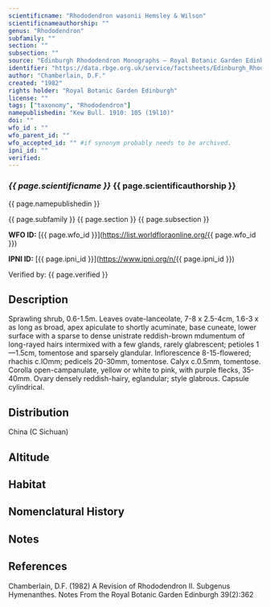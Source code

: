 ```yaml
---
scientificname: "Rhododendron wasonii Hemsley & Wilson"
scientificnameauthorship: ""
genus: "Rhododendron"
subfamily: ""
section: ""
subsection: ""
source: "Edinburgh Rhododendron Monographs – Royal Botanic Garden Edinburgh"
identifier: "https://data.rbge.org.uk/service/factsheets/Edinburgh_Rhododendron_Monographs.xhtml"
author: "Chamberlain, D.F."
created: "1982"
rights holder: "Royal Botanic Garden Edinburgh"
license: ""
tags: ["taxonomy", "Rhododendron"]
namepublishedin: "Kew Bull. 1910: 105 (19l10)"
doi: ""
wfo_id : ""
wfo_parent_id: ""
wfo_accepted_id: "" #if synonym probably needs to be archived.                      
ipni_id: ""
verified:
---
```

### _{{ page.scientificname }}_ {{ page.scientificauthorship }}
 {{ page.namepublishedin }}

{{ page.subfamily }} {{ page.section }} {{ page.subsection }}

**WFO ID:** [{{ page.wfo_id }}](https://list.worldfloraonline.org/{{ page.wfo_id }})

**IPNI ID:** [{{ page.ipni_id }}](https://www.ipni.org/n/{{ page.ipni_id }})

Verified by: {{ page.verified }}



## Description
Sprawling shrub, 0.6-1.5m. Leaves ovate-lanceolate, 7-8 x 2.5-4cm, 1.6-3 x as long as broad, apex apiculate to shortly acuminate, base cuneate, lower surface with a sparse to dense unistrate reddish-brown mdumentum of long-rayed hairs intermixed with a few glands, rarely glabrescent; petioles 1 —1.5cm, tomentose and sparsely glandular. Inflorescence 8-15-flowered; rhachis c.lOmm; pedicels 20-30mm, tomentose. Calyx c.0.5mm, tomentose. Corolla open-campanulate, yellow or white to pink, with purple flecks, 35-40mm. Ovary densely reddish-hairy, eglandular; style glabrous. Capsule cylindrical.

## Distribution
China (C Sichuan)

## Altitude


## Habitat


## Nomenclatural History

                       
## Notes


## References

Chamberlain, D.F. (1982) A Revision of Rhododendron II. Subgenus Hymenanthes. Notes From the Royal Botanic Garden Edinburgh 39(2):362
